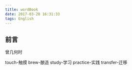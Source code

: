 ```yaml
---
title: wordBook
date: 2017-03-28 16:31:33
tags: English
---
```


## 前言
曾几何时

touch-触摸
brew-酿造
study-学习
practice-实践
transfer-迁移
